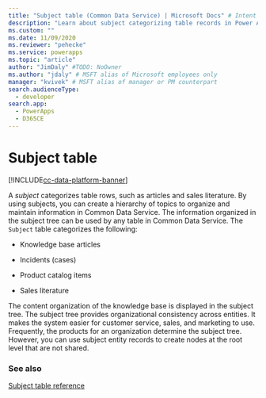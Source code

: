 ```yaml
---
title: "Subject table (Common Data Service) | Microsoft Docs" # Intent and product brand in a unique string of 43-59 chars including spaces
description: "Learn about subject categorizing table records in Power Apps, such as articles and sales literature. Using subjects, you can create a hierarchy of topics to organize and maintain information."
ms.custom: ""
ms.date: 11/09/2020
ms.reviewer: "pehecke"
ms.service: powerapps
ms.topic: "article"
author: "JimDaly" #TODO: NoOwner
ms.author: "jdaly" # MSFT alias of Microsoft employees only
manager: "kvivek" # MSFT alias of manager or PM counterpart
search.audienceType: 
  - developer
search.app: 
  - PowerApps
  - D365CE
---
```

# Subject table

[!INCLUDE[cc-data-platform-banner](../../includes/cc-data-platform-banner.md)]

A *subject* categorizes table rows, such as articles and sales literature. By using subjects, you can create a hierarchy of topics to organize and maintain information in Common Data Service. The information organized in the subject tree can be used by any table in Common Data Service. The `Subject` table categorizes the following:  
  
- Knowledge base articles  
  
- Incidents (cases)  
  
- Product catalog items  
  
- Sales literature  
  
The content organization of the knowledge base is displayed in the subject tree. The subject tree provides organizational consistency across entities. It makes the system easier for customer service, sales, and marketing to use. Frequently, the products for an organization determine the subject tree. However, you can use subject entity records to create nodes at the root level that are not shared.  
  
### See also  
 [Subject table reference](reference/entities/subject.md) 
 
